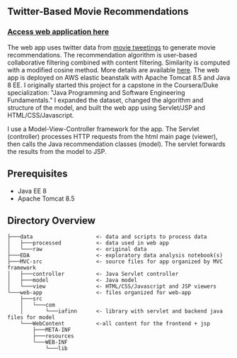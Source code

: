 ## Twitter-Based Movie Recommendations

### [Access web application here](http://mov-rec.us-west-1.elasticbeanstalk.com/)

The web app uses twitter data from [movie tweetings](https://github.com/sidooms/MovieTweetings) to generate movie recommendations. The recommendation algorithm is user-based collaborative filtering combined with content filtering. Similarity is computed with a modified cosine method. More details are available [here](http://mov-rec.us-west-1.elasticbeanstalk.com/algorithm.html). The web app is deployed on AWS elastic beanstalk with Apache Tomcat 8.5 and Java 8 EE. I originally started this project for a capstone in the Coursera/Duke specialization: "Java Programming and Software Engineering Fundamentals." I expanded the dataset, changed the algorithm and structure of the model, and built the web app using Servlet/JSP and HTML/CSS/Javascript. 

I use a Model-View-Controller framework for the app. The Servlet (controller) processes HTTP requests from the html main page (viewer), then calls the Java recommendation classes (model). The servlet forwards the results from the model to JSP.

## Prerequisites

- Java EE 8
- Apache Tomcat 8.5

## Directory Overview

```
├───data                    <- data and scripts to process data
│   ├───processed           <- data used in web app
│   └───raw                 <- original data
├───EDA                     <- exploratory data analysis notebook(s)
├───MVC-src                 <- source files for app organized by MVC framework
│   ├───controller          <- Java Servlet controller
│   ├───model               <- Java model
│   └───view                <- HTML/CSS/Javascript and JSP viewers 
└───web-app                 <- files organized for web-app
    ├───src			
    │   └───com
    │       └───iafinn      <- library with servlet and backend java files for model
    └───WebContent          <-all content for the frontend + jsp
        ├───META-INF
        ├───resources
        └───WEB-INF
            └───lib 
```
